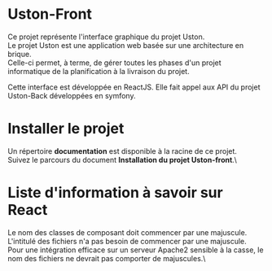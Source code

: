 # Uston-Front

Ce projet représente l'interface graphique du projet Uston.\
Le projet Uston est une application web basée sur une architecture en brique.\
Celle-ci permet, à terme, de gérer toutes les phases d'un projet informatique de la planification à la livraison du projet.

Cette interface est développée en ReactJS. Elle fait appel aux API du projet Uston-Back développées en symfony.

# Installer le projet

Un répertoire __documentation__ est disponible à la racine de ce projet.\
Suivez le parcours du document __Installation du projet Uston-front__.\

# Liste d'information à savoir sur React

Le nom des classes de composant doit commencer par une majuscule.\
L'intitulé des fichiers n'a pas besoin de commencer par une majuscule.\
Pour une intégration efficace sur un serveur Apache2 sensible à la casse, le nom des fichiers ne devrait pas comporter de majuscules.\

